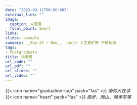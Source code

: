 ```yaml
---
date: "2023-09-11T00:00:00Z"
external_link: ""
image:
  caption: 朱珊珊
  focal_point: Smart
links: 
slides: example
summary: __Sep-23 ~ Now__  <br/> 人生是旷野 不是轨道
tags:
- Postgraduate
title: 朱珊珊
url_code: ""
url_pdf: ""
url_slides: ""
url_video: ""
---
```



{{< icon name="graduation-cap" pack="fas" >}} _南师大在读_  
{{< icon name="heart" pack="fas" >}} _跑步、爬山、骑单车等_  
